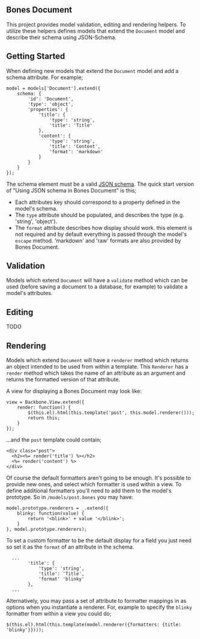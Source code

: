 Bones Document
--------------

This project provides model validation, editing and rendering helpers. To utilize these helpers defines models that extend the `Document` model and describe their schema using JSON-Schema.

## Getting Started

When defining new models that extend the `Document` model and add a schema attribute. For example;

    model = models['Document'].extend({
        schema: {
            'id': 'Document',
            'type': 'object',
            'properties': {
                'title': {
                    'type': 'string',
                    'title': 'Title'
                },
                'content': {
                    'type': 'string',
                    'title': 'Content',
                    'format': 'markdown'
                }
            }
        }
    });

The schema element must be a valid [JSON schema](http://tools.ietf.org/html/draft-zyp-json-schema-03). The quick start version of "Using JSON schema in Bones Document" is this;

* Each attributes key should correspond to a property defined in the model's schema.
* The `type` attribute should be populated, and describes the type (e.g. 'string', 'object').
* The `format` attribute describes how display should work. this element is not required and by default everything is passed through the model's `escape` method. 'markdown' and 'raw' formats are also provided by Bones Document.

## Validation

Models which extend `Document` will have a `validate` method which can be used (before saving a document to a database, for example) to validate a model's attributes.

## Editing

TODO

## Rendering

Models which extend `Document` will have a `renderer` method which returns an object intended to be used from within a template. This `Renderer` has a `render` method which takes the name of an attribute as an argument and returns the formatted version of that attribute.

A view for displaying a Bones Document may look like:

    view = Backbone.View.extend({
        render: function() {
            $(this.el).html(this.template('post', this.model.renderer()));
            return this;
        }
    });

...and the `post` template could contain;

    <div class="post">
      <h2><%= render('title') %></h2>
      <%= render('content') %>
    </div>

Of course the default formatters aren't going to be enough. It's possible to provide new ones, and select which formatter is used within a view. To define additional formatters you'll need to add them to the model's prototype. So in `/models/post.bones` you may have:

    model.prototype.renderers = _.extend({
        blinky: function(value) {
            return '<blink>' + value '</blink>';
        }
    }, model.prototype.renderers);

To set a custom formatter to be the default display for a field you just need so set it as the `format` of an attribute in the schema.

      ...
            'title': {
                'type': 'string',
                'title': 'Title',
                'format' 'blinky'
            },
      ...

Alternatively, you may pass a set of attribute to formatter mappings in as options when you instantiate a renderer. For, example to specify the `blinky` formatter from within a view you could do; 

    $(this.el).html(this.template(model.renderer({formatters: {title: 'blinky'}})));

